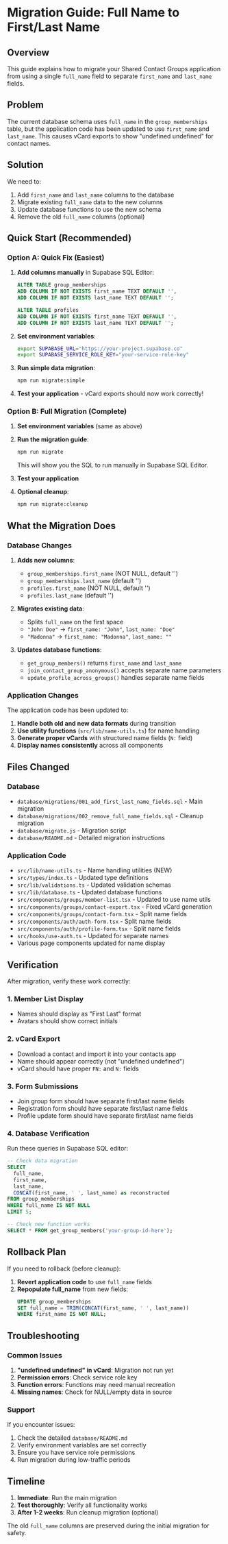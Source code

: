 # Migration Guide: Full Name to First/Last Name

## Overview

This guide explains how to migrate your Shared Contact Groups application from using a single `full_name` field to separate `first_name` and `last_name` fields.

## Problem

The current database schema uses `full_name` in the `group_memberships` table, but the application code has been updated to use `first_name` and `last_name`. This causes vCard exports to show "undefined undefined" for contact names.

## Solution

We need to:
1. Add `first_name` and `last_name` columns to the database
2. Migrate existing `full_name` data to the new columns
3. Update database functions to use the new schema
4. Remove the old `full_name` columns (optional)

## Quick Start (Recommended)

### Option A: Quick Fix (Easiest)

1. **Add columns manually** in Supabase SQL Editor:
   ```sql
   ALTER TABLE group_memberships 
   ADD COLUMN IF NOT EXISTS first_name TEXT DEFAULT '',
   ADD COLUMN IF NOT EXISTS last_name TEXT DEFAULT '';
   
   ALTER TABLE profiles
   ADD COLUMN IF NOT EXISTS first_name TEXT DEFAULT '',
   ADD COLUMN IF NOT EXISTS last_name TEXT DEFAULT '';
   ```

2. **Set environment variables**:
   ```bash
   export SUPABASE_URL="https://your-project.supabase.co"
   export SUPABASE_SERVICE_ROLE_KEY="your-service-role-key"
   ```

3. **Run simple data migration**:
   ```bash
   npm run migrate:simple
   ```

4. **Test your application** - vCard exports should now work correctly!

### Option B: Full Migration (Complete)

1. **Set environment variables** (same as above)

2. **Run the migration guide**:
   ```bash
   npm run migrate
   ```
   This will show you the SQL to run manually in Supabase SQL Editor.

3. **Test your application**

4. **Optional cleanup**:
   ```bash
   npm run migrate:cleanup
   ```

## What the Migration Does

### Database Changes

1. **Adds new columns**:
   - `group_memberships.first_name` (NOT NULL, default '')
   - `group_memberships.last_name` (default '')
   - `profiles.first_name` (NOT NULL, default '')
   - `profiles.last_name` (default '')

2. **Migrates existing data**:
   - Splits `full_name` on the first space
   - `"John Doe"` → `first_name: "John"`, `last_name: "Doe"`
   - `"Madonna"` → `first_name: "Madonna"`, `last_name: ""`

3. **Updates database functions**:
   - `get_group_members()` returns `first_name` and `last_name`
   - `join_contact_group_anonymous()` accepts separate name parameters
   - `update_profile_across_groups()` handles separate name fields

### Application Changes

The application code has been updated to:

1. **Handle both old and new data formats** during transition
2. **Use utility functions** (`src/lib/name-utils.ts`) for name handling
3. **Generate proper vCards** with structured name fields (`N:` field)
4. **Display names consistently** across all components

## Files Changed

### Database
- `database/migrations/001_add_first_last_name_fields.sql` - Main migration
- `database/migrations/002_remove_full_name_fields.sql` - Cleanup migration
- `database/migrate.js` - Migration script
- `database/README.md` - Detailed migration instructions

### Application Code
- `src/lib/name-utils.ts` - Name handling utilities (NEW)
- `src/types/index.ts` - Updated type definitions
- `src/lib/validations.ts` - Updated validation schemas
- `src/lib/database.ts` - Updated database functions
- `src/components/groups/member-list.tsx` - Updated to use name utils
- `src/components/groups/contact-export.tsx` - Fixed vCard generation
- `src/components/groups/contact-form.tsx` - Split name fields
- `src/components/auth/auth-form.tsx` - Split name fields
- `src/components/auth/profile-form.tsx` - Split name fields
- `src/hooks/use-auth.ts` - Updated for separate names
- Various page components updated for name display

## Verification

After migration, verify these work correctly:

### 1. Member List Display
- Names should display as "First Last" format
- Avatars should show correct initials

### 2. vCard Export
- Download a contact and import it into your contacts app
- Name should appear correctly (not "undefined undefined")
- vCard should have proper `FN:` and `N:` fields

### 3. Form Submissions
- Join group form should have separate first/last name fields
- Registration form should have separate first/last name fields
- Profile update form should have separate first/last name fields

### 4. Database Verification
Run these queries in Supabase SQL editor:

```sql
-- Check data migration
SELECT 
  full_name,
  first_name,
  last_name,
  CONCAT(first_name, ' ', last_name) as reconstructed
FROM group_memberships 
WHERE full_name IS NOT NULL
LIMIT 5;

-- Check new function works
SELECT * FROM get_group_members('your-group-id-here');
```

## Rollback Plan

If you need to rollback (before cleanup):

1. **Revert application code** to use `full_name` fields
2. **Repopulate full_name** from new fields:
   ```sql
   UPDATE group_memberships 
   SET full_name = TRIM(CONCAT(first_name, ' ', last_name))
   WHERE first_name IS NOT NULL;
   ```

## Troubleshooting

### Common Issues

1. **"undefined undefined" in vCard**: Migration not run yet
2. **Permission errors**: Check service role key
3. **Function errors**: Functions may need manual recreation
4. **Missing names**: Check for NULL/empty data in source

### Support

If you encounter issues:
1. Check the detailed `database/README.md`
2. Verify environment variables are set correctly
3. Ensure you have service role permissions
4. Run migration during low-traffic periods

## Timeline

1. **Immediate**: Run the main migration
2. **Test thoroughly**: Verify all functionality works
3. **After 1-2 weeks**: Run cleanup migration (optional)

The old `full_name` columns are preserved during the initial migration for safety.